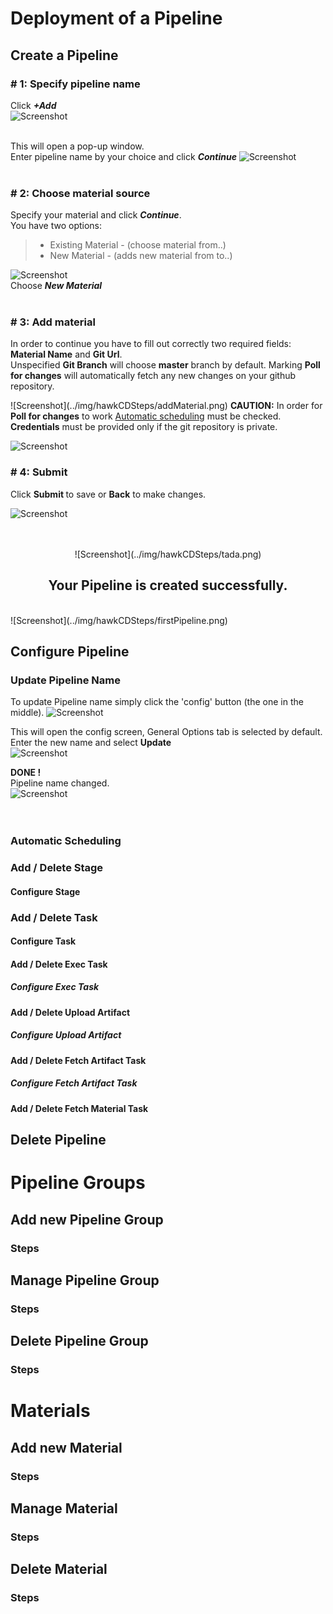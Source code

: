 # Deployment of a Pipeline
## Create a Pipeline
### # 1: Specify pipeline name
Click <b><i>+Add</i></b><br />
![Screenshot](../img/hawkCDSteps/2AddPipeline.png)
<br />
<br />

This will open a pop-up window.<br />
Enter pipeline name by your choice and click <b><i>Continue</i></b>
![Screenshot](../img/hawkCDSteps/pipelineName.png)
<br />
<br />

### # 2: Choose material source
Specify your material and click <b><i>Continue</i></b>.<br />
You have two options:

> * Existing Material - (choose material from..)
> * New Material - (adds new material from to..)

![Screenshot](../img/hawkCDSteps/chooseMaterial.png)
<br />Choose <b><i>New Material</i></b>
<br />
<br />

### # 3: Add material
<p>
In order to continue you have to fill out correctly two required fields: <b> Material Name</b> and <b>Git Url</b>.</br>
Unspecified <b>Git Branch</b> will choose <b>master</b> branch by default.
Marking <b>Poll for changes</b> will automatically fetch any new changes on your github repository.<br />
</p>
![Screenshot](../img/hawkCDSteps/addMaterial.png)
<b>CAUTION:</b> In order for <b>Poll for changes</b> to work <a href="3"> Automatic scheduling</a> must be checked.<br />
<b>Credentials</b> must be provided only if the git repository is private.

![Screenshot](../img/hawkCDSteps/credentials.png)
<br />


### # 4: Submit
Click <b> Submit </b> to save or <b> Back</b> to make changes.
</p>

![Screenshot](../img/hawkCDSteps/pipelineReview.png)


<br />
<br />
<center>
![Screenshot](../img/hawkCDSteps/tada.png)
<h2>Your Pipeline is created successfully.</h2>
</center>
<br />
![Screenshot](../img/hawkCDSteps/firstPipeline.png)

## Configure Pipeline
### Update Pipeline Name
To update Pipeline name simply click the 'config' button (the one in the middle).
![Screenshot](../img/hawkCDSteps/config.png)

This will open the config screen, General Options tab is selected by default. <br />
Enter the new name and select <b> Update </b><br />
![Screenshot](../img/hawkCDSteps/newName.png)
<br />

<b>DONE ! </b><br />
Pipeline name changed.<br />
![Screenshot](../img/hawkCDSteps/updatedName.png)
<br />
<br />
<br />





### Automatic Scheduling
### Add / Delete Stage
#### Configure Stage
### Add / Delete Task
#### Configure Task
#### Add / Delete Exec Task
##### Configure Exec Task
#### Add / Delete Upload Artifact
##### Configure Upload Artifact
#### Add / Delete Fetch Artifact Task
##### Configure Fetch Artifact Task
#### Add / Delete Fetch Material Task

## Delete Pipeline

# Pipeline Groups
## Add new Pipeline Group
### Steps
## Manage Pipeline Group
### Steps
## Delete Pipeline Group
### Steps
# Materials
## Add new Material
### Steps
## Manage Material
### Steps
## Delete Material
### Steps
